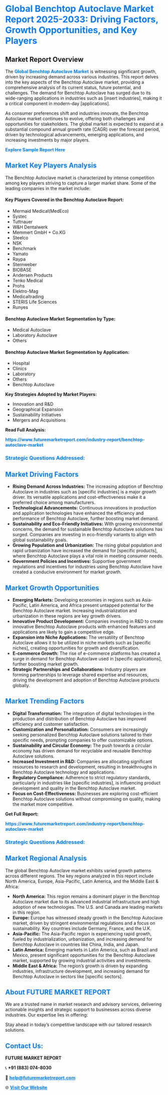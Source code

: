 <h1 style="color: #007BFF;">Global Benchtop Autoclave Market Report 2025-2033: Driving Factors, Growth Opportunities, and Key Players</h1>

<section id="overview">
<h2>Market Report Overview</h2>
<p>The <a href="https://www.futuremarketreport.com/industry-report/benchtop-autoclave-market" style="color: #007BFF; text-decoration: none;"><strong>Global Benchtop Autoclave Market</strong></a> is witnessing significant growth, driven by increasing demand across various industries. This report delves into the key aspects of the Benchtop Autoclave market, providing a comprehensive analysis of its current status, future potential, and challenges. The demand for Benchtop Autoclave has surged due to its wide-ranging applications in industries such as [insert industries], making it a critical component in modern-day [applications].</p>
<p>As consumer preferences shift and industries innovate, the Benchtop Autoclave market continues to evolve, offering both challenges and opportunities for stakeholders. The global market is expected to expand at a substantial compound annual growth rate (CAGR) over the forecast period, driven by technological advancements, emerging applications, and increasing investments by major players.</p>
</section>

<section id="overview">
<p><a href="https://www.futuremarketreport.com/request-sample/reportId=126913" style="color: #007BFF; text-decoration: none;"><strong>Explore Sample Report Here</strong></a></p>
</section>

<section id="key-players">
<h2 style="color: #007BFF;">Market Key Players Analysis</h2>
<p>The Benchtop Autoclave market is characterized by intense competition among key players striving to capture a larger market share. Some of the leading companies in the market include:</p>
<h4>Key Players Covered in the Benchtop Autoclave Report:</h4>
<ul><li>Mermaid Medical(MedEco)</li><li>Systec</li><li>Tuttnauer</li><li>W&amp;H Dentalwerk</li><li>Memmert GmbH + Co.KG</li><li>Steelco</li><li>NSK</li><li>Benchmark</li><li>Yamato</li><li>Raypa</li><li>Sternweber</li><li>BIOBASE</li><li>Andersen Products</li><li>Tenko Medical</li><li>Prohs</li><li>Elektro-Mag</li><li>Medicaltrading</li><li>STERIS Life Sciences</li><li>Runyes</li></ul>
<h4>Benchtop Autoclave Market Segmentation by Type:</h4>
<ul><li>Medical Autoclave</li><li>Laboratory Autoclave</li><li>Others</li></ul>

<h4>Benchtop Autoclave Market Segmentation by Application:</h4>
<ul><li>Hospital</li><li>Clinics</li><li>Laboratory</li><li>Others</li><li>Benchtop Autoclave</li></ul>
<p><strong>Key Strategies Adopted by Market Players:</strong></p>
<ul>
<li>Innovation and R&D</li>
<li>Geographical Expansion</li>
<li>Sustainability Initiatives</li>
<li>Mergers and Acquisitions</li>
</ul>
</section>

<section>
<p><strong>Read Full Analysis: </strong></p><a href="https://www.futuremarketreport.com/industry-report/benchtop-autoclave-market" style="color: #007BFF; text-decoration: none;"><strong>https://www.futuremarketreport.com/industry-report/benchtop-autoclave-market</strong></a>
<h3 style="color: #007BFF;">Strategic Questions Addressed:</h3>
</section>

<section id="driving-factors">
<h2 style="color: #007BFF;">Market Driving Factors</h2>
<ul>
<li><strong>Rising Demand Across Industries:</strong> The increasing adoption of Benchtop Autoclave in industries such as [specific industries] is a major growth driver. Its versatile applications and cost-effectiveness make it a preferred choice among manufacturers.</li>
<li><strong>Technological Advancements:</strong> Continuous innovations in production and application technologies have enhanced the efficiency and performance of Benchtop Autoclave, further boosting market demand.</li>
<li><strong>Sustainability and Eco-Friendly Initiatives:</strong> With growing environmental concerns, the demand for sustainable Benchtop Autoclave solutions has surged. Companies are investing in eco-friendly variants to align with global sustainability goals.</li>
<li><strong>Growing Population and Urbanization:</strong> The rising global population and rapid urbanization have increased the demand for [specific products], where Benchtop Autoclave plays a vital role in meeting consumer needs.</li>
<li><strong>Government Policies and Incentives:</strong> Supportive government regulations and incentives for industries using Benchtop Autoclave have created a conducive environment for market growth.</li>
</ul>
</section>

<section id="growth-opportunities">
<h2 style="color: #007BFF;">Market Growth Opportunities</h2>
<ul>
<li><strong>Emerging Markets:</strong> Developing economies in regions such as Asia-Pacific, Latin America, and Africa present untapped potential for the Benchtop Autoclave market. Increasing industrialization and urbanization in these regions are key growth drivers.</li>
<li><strong>Innovative Product Development:</strong> Companies investing in R&D to create innovative Benchtop Autoclave products with enhanced features and applications are likely to gain a competitive edge.</li>
<li><strong>Expansion into Niche Applications:</strong> The versatility of Benchtop Autoclave allows it to be utilized in niche markets such as [specific niches], creating opportunities for growth and diversification.</li>
<li><strong>E-commerce Growth:</strong> The rise of e-commerce platforms has created a surge in demand for Benchtop Autoclave used in [specific applications], further boosting market growth.</li>
<li><strong>Strategic Partnerships and Collaborations:</strong> Industry players are forming partnerships to leverage shared expertise and resources, driving the development and adoption of Benchtop Autoclave products globally.</li>
</ul>
</section>

<section id="trending-factors">
<h2 style="color: #007BFF;">Market Trending Factors</h2>
<ul>
<li><strong>Digital Transformation:</strong> The integration of digital technologies in the production and distribution of Benchtop Autoclave has improved efficiency and customer satisfaction.</li>
<li><strong>Customization and Personalization:</strong> Consumers are increasingly seeking personalized Benchtop Autoclave solutions tailored to their specific needs, prompting companies to offer customizable options.</li>
<li><strong>Sustainability and Circular Economy:</strong> The push towards a circular economy has driven demand for recyclable and reusable Benchtop Autoclave solutions.</li>
<li><strong>Increased Investment in R&D:</strong> Companies are allocating significant resources to research and development, resulting in breakthroughs in Benchtop Autoclave technology and applications.</li>
<li><strong>Regulatory Compliance:</strong> Adherence to strict regulatory standards, particularly in industries like [specific industries], is influencing product development and quality in the Benchtop Autoclave market.</li>
<li><strong>Focus on Cost-Effectiveness:</strong> Businesses are exploring cost-efficient Benchtop Autoclave solutions without compromising on quality, making the market more competitive.</li>
</ul>
</section>

<section>
<p><strong>Get Full Report: </strong></p><a href="https://www.futuremarketreport.com/industry-report/benchtop-autoclave-market" style="color: #007BFF; text-decoration: none;"><strong>https://www.futuremarketreport.com/industry-report/benchtop-autoclave-market</strong></a>
<h3 style="color: #007BFF;">Strategic Questions Addressed:</h3>
</section>


<section id="regional-analysis">
<h2 style="color: #007BFF;">Market Regional Analysis</h2>
<p>The global Benchtop Autoclave market exhibits varied growth patterns across different regions. The key regions analyzed in this report include North America, Europe, Asia-Pacific, Latin America, and the Middle East & Africa:</p>
<ul>
<li><strong>North America:</strong> This region remains a dominant player in the Benchtop Autoclave market due to its advanced industrial infrastructure and high adoption of new technologies. The U.S. and Canada are leading markets in this region.</li>
<li><strong>Europe:</strong> Europe has witnessed steady growth in the Benchtop Autoclave market, driven by stringent environmental regulations and a focus on sustainability. Key countries include Germany, France, and the U.K.</li>
<li><strong>Asia-Pacific:</strong> The Asia-Pacific region is experiencing rapid growth, fueled by industrialization, urbanization, and increasing demand for Benchtop Autoclave in countries like China, India, and Japan.</li>
<li><strong>Latin America:</strong> Emerging markets in Latin America, such as Brazil and Mexico, present significant opportunities for the Benchtop Autoclave market, supported by growing industrial activities and investments.</li>
<li><strong>Middle East & Africa:</strong> The region’s growth is driven by expanding industries, infrastructure development, and increasing demand for Benchtop Autoclave in sectors like [specific sectors].</li>
</ul>
</section>

<footer>
<h2 style="color: #007BFF;">About FUTURE MARKET REPORT</h2>
<p>We are a trusted name in market research and advisory services, delivering actionable insights and strategic support to businesses across diverse industries. Our expertise lies in offering:</p>

<p>Stay ahead in today’s competitive landscape with our tailored research solutions.</p>

<h2 style="color: #007BFF;">Contact Us:</h2>
<p><strong>FUTURE MARKET REPORT</strong></p>
<p>📞 <strong>+91 (883) 074-8030</strong></p>
<p>📧 <strong><a href="mailto:help@futuremarketreport.com" style="color: #007BFF;">help@futuremarketreport.com</a></strong></p>
<p>🌐 <strong><a href="https://www.futuremarketreport.com/" style="color: #007BFF;">Visit Our Website</a></strong></p>
</footer>